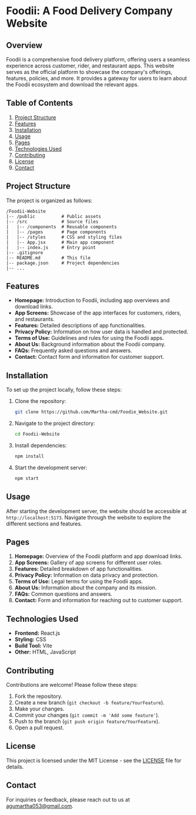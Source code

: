 # Foodii: A Food Delivery Company Website

## Overview
Foodii is a comprehensive food delivery platform, offering users a seamless experience across customer, rider, and restaurant apps. This website serves as the official platform to showcase the company's offerings, features, policies, and more. It provides a gateway for users to learn about the Foodii ecosystem and download the relevant apps.

## Table of Contents
1. [Project Structure](#project-structure)
2. [Features](#features)
3. [Installation](#installation)
4. [Usage](#usage)
5. [Pages](#pages)
6. [Technologies Used](#technologies-used)
7. [Contributing](#contributing)
8. [License](#license)
9. [Contact](#contact)

## Project Structure
The project is organized as follows:

```
/Foodii-Website
|-- /public          # Public assets
|-- /src             # Source files
|   |-- /components  # Reusable components
|   |-- /pages       # Page components
|   |-- /styles      # CSS and styling files
|   |-- App.jsx      # Main app component
|   |-- index.js     # Entry point
|-- .gitignore
|-- README.md        # This file
|-- package.json     # Project dependencies
|-- ...
```

## Features
- **Homepage:** Introduction to Foodii, including app overviews and download links.
- **App Screens:** Showcase of the app interfaces for customers, riders, and restaurants.
- **Features:** Detailed descriptions of app functionalities.
- **Privacy Policy:** Information on how user data is handled and protected.
- **Terms of Use:** Guidelines and rules for using the Foodii apps.
- **About Us:** Background information about the Foodii company.
- **FAQs:** Frequently asked questions and answers.
- **Contact:** Contact form and information for customer support.

## Installation
To set up the project locally, follow these steps:

1. Clone the repository:
   ```bash
   git clone https://github.com/Martha-cmd/Foodie_Website.git
   ```

2. Navigate to the project directory:
   ```bash
   cd Foodii-Website
   ```

3. Install dependencies:
   ```bash
   npm install
   ```

4. Start the development server:
   ```bash
   npm start
   ```

## Usage
After starting the development server, the website should be accessible at `http://localhost:5173`. Navigate through the website to explore the different sections and features.

## Pages
1. **Homepage:** Overview of the Foodii platform and app download links.
2. **App Screens:** Gallery of app screens for different user roles.
3. **Features:** Detailed breakdown of app functionalities.
4. **Privacy Policy:** Information on data privacy and protection.
5. **Terms of Use:** Legal terms for using the Foodii apps.
6. **About Us:** Information about the company and its mission.
7. **FAQs:** Common questions and answers.
8. **Contact:** Form and information for reaching out to customer support.

## Technologies Used
- **Frontend:** React.js
- **Styling:** CSS
- **Build Tool:** Vite
- **Other:** HTML, JavaScript

## Contributing
Contributions are welcome! Please follow these steps:

1. Fork the repository.
2. Create a new branch (`git checkout -b feature/YourFeature`).
3. Make your changes.
4. Commit your changes (`git commit -m 'Add some feature'`).
5. Push to the branch (`git push origin feature/YourFeature`).
6. Open a pull request.

## License
This project is licensed under the MIT License - see the [LICENSE](LICENSE) file for details.

## Contact
For inquiries or feedback, please reach out to us at [agumartha053@gmail.com](mailto:agumartha053@gmail.com).

